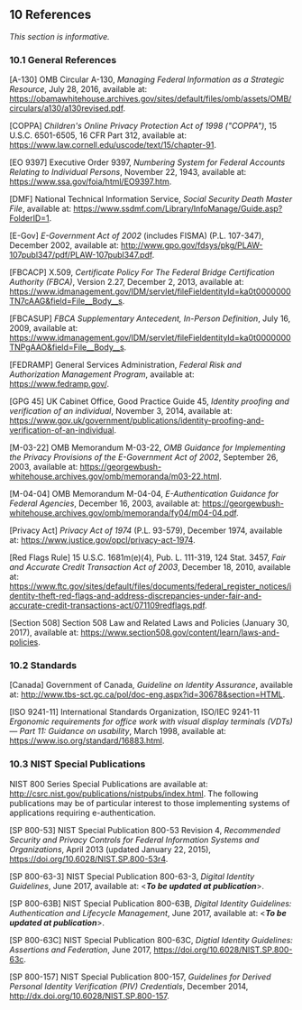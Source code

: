 <a name="references"></a>

<div class="breaker"></div>

## 10 References

*This section is informative.*

### 10.1 General References

<a name="A-130"></a>[A-130] OMB Circular A-130, *Managing Federal Information as a Strategic Resource*, July 28, 2016, available at: <https://obamawhitehouse.archives.gov/sites/default/files/omb/assets/OMB/circulars/a130/a130revised.pdf>.

<a name="COPPA"></a>[COPPA] *Children's Online Privacy Protection Act of 1998 ("COPPA")*, 15 U.S.C. 6501-6505, 16 CFR Part 312, available at: <https://www.law.cornell.edu/uscode/text/15/chapter-91>.

<a name="9397"></a>[EO 9397] Executive Order 9397, *Numbering System for Federal Accounts Relating to Individual Persons*, November 22, 1943, available at: <https://www.ssa.gov/foia/html/EO9397.htm>.

<a name="dmf"></a>[DMF] National Technical Information Service, *Social Security Death Master File*, available at: <https://www.ssdmf.com/Library/InfoManage/Guide.asp?FolderID=1>.

<a name="E-Gov"></a>[E-Gov] *E-Government Act of 2002* \(includes FISMA) (P.L. 107-347), December 2002, available at: <http://www.gpo.gov/fdsys/pkg/PLAW-107publ347/pdf/PLAW-107publ347.pdf>.

<a name="fbcacp"></a>[FBCACP] X.509, *Certificate Policy For The Federal Bridge Certification Authority (FBCA)*, Version 2.27, December 2, 2013, available at: <https://www.idmanagement.gov/IDM/servlet/fileFieldentityId=ka0t0000000TN7cAAG&field=File__Body__s>.

<a name="fbcasup"></a>[FBCASUP] *FBCA Supplementary Antecedent, In-Person Definition*, July 16, 2009, available at: <https://www.idmanagement.gov/IDM/servlet/fileFieldentityId=ka0t0000000TNPgAAO&field=File__Body__s>.

<a name="FEDRAMP"></a>[FEDRAMP] General Services Administration, *Federal Risk and Authorization Management Program*, available at: <https://www.fedramp.gov/>.

<a name="GPG45"></a>[GPG 45] UK Cabinet Office, Good Practice Guide 45, *Identity proofing and verification of an individual*, November 3, 2014, available at: <https://www.gov.uk/government/publications/identity-proofing-and-verification-of-an-individual>.

<a name="M-03-22"></a>[M-03-22] OMB Memorandum M-03-22, *OMB Guidance for Implementing the Privacy Provisions of the E-Government Act of 2002*, September 26, 2003, available at: <https://georgewbush-whitehouse.archives.gov/omb/memoranda/m03-22.html>.

<a name="M-04-04"></a>[M-04-04] OMB Memorandum M-04-04, *E-Authentication Guidance for Federal Agencies*, December 16, 2003, available at: <https://georgewbush-whitehouse.archives.gov/omb/memoranda/fy04/m04-04.pdf>.

<a name="PrivacyAct"></a>[Privacy Act] *Privacy Act of 1974* (P.L. 93-579), December 1974, available at: <https://www.justice.gov/opcl/privacy-act-1974>.

<a name="rfr"></a>[Red Flags Rule] 15 U.S.C. 1681m(e)(4), Pub. L. 111-319, 124 Stat. 3457, *Fair and Accurate Credit Transaction Act of 2003*, December 18, 2010, available at: <https://www.ftc.gov/sites/default/files/documents/federal_register_notices/identity-theft-red-flags-and-address-discrepancies-under-fair-and-accurate-credit-transactions-act/071109redflags.pdf>.

<a name="Section508"></a>[Section 508] Section 508 Law and Related Laws and Policies (January 30, 2017), available at: <https://www.section508.gov/content/learn/laws-and-policies>.

### 10.2 Standards

<a name="canada"></a>[Canada] Government of Canada, *Guideline on Identity Assurance*, available at: <http://www.tbs-sct.gc.ca/pol/doc-eng.aspx?id=30678&section=HTML>.

<a name="ISO9241"></a>[ISO 9241-11] International Standards Organization, ISO/IEC 9241-11 *Ergonomic requirements for office work with visual display terminals (VDTs) — Part 11: Guidance on usability*, March 1998, available at: <https://www.iso.org/standard/16883.html>.

### 10.3 NIST Special Publications

NIST 800 Series Special Publications are available at: <http://csrc.nist.gov/publications/nistpubs/index.html>. The following publications may be of particular interest to those implementing systems of applications requiring e-authentication.

<a name="SP800-53"></a>[SP 800-53] NIST Special Publication 800-53 Revision 4, *Recommended Security and Privacy Controls for Federal Information Systems and Organizations*, April 2013 (updated January 22, 2015), <https://doi.org/10.6028/NIST.SP.800-53r4>.

<a name="SP800-63-3"></a>[SP 800-63-3] NIST Special Publication 800-63-3, *Digital Identity Guidelines*, June 2017, available at: <***To be updated at publication***>.

<a name="SP800-63B"></a>[SP 800-63B] NIST Special Publication 800-63B, *Digital Identity Guidelines: Authentication and Lifecycle Management*, June 2017, available at: <***To be updated at publication***>.

<a name="SP800-63C"></a>[SP 800-63C] NIST Special Publication 800-63C, *Digtial Identity Guidelines: Assertions and Federation*, June 2017, <https://doi.org/10.6028/NIST.SP.800-63c>.

<a name="SP800-157"></a>[SP 800-157] NIST Special Publication 800-157, *Guidelines for Derived Personal Identity Verification (PIV) Credentials*, December 2014, <http://dx.doi.org/10.6028/NIST.SP.800-157>.
